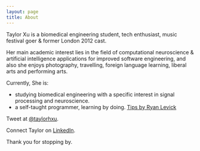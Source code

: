 ```yaml
---
layout: page
title: About
---
```


Taylor Xu is a biomedical engineering student, tech enthusiast, music festival goer & former London 2012 cast.

Her main academic interest lies in the field of computational neuroscience & artificial intelligence applications for improved software engineering, and also she enjoys photography, travelling, foreign language learning, liberal arts and performing arts.

Currently, She is:

- studying biomedical engineering with a specific interest in signal processing and neuroscience.
- a self-taught programmer, learning by doing. [Tips by Ryan Levick](https://www.wunderlist.com/blog/Landing-your-dream-job/) 

Tweet at [@taylorhxu](http://twitter.com/taylorhxu).

Connect Taylor on [LinkedIn](http://uk.linkedin.com/in/taylorhxu).

Thank you for stopping by.

